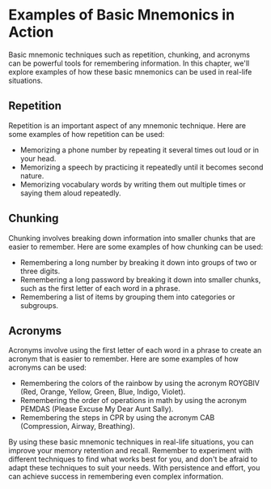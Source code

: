 # Examples of Basic Mnemonics in Action

Basic mnemonic techniques such as repetition, chunking, and acronyms can be powerful tools for remembering information. In this chapter, we'll explore examples of how these basic mnemonics can be used in real-life situations.

Repetition
----------

Repetition is an important aspect of any mnemonic technique. Here are some examples of how repetition can be used:

* Memorizing a phone number by repeating it several times out loud or in your head.
* Memorizing a speech by practicing it repeatedly until it becomes second nature.
* Memorizing vocabulary words by writing them out multiple times or saying them aloud repeatedly.

Chunking
--------

Chunking involves breaking down information into smaller chunks that are easier to remember. Here are some examples of how chunking can be used:

* Remembering a long number by breaking it down into groups of two or three digits.
* Remembering a long password by breaking it down into smaller chunks, such as the first letter of each word in a phrase.
* Remembering a list of items by grouping them into categories or subgroups.

Acronyms
--------

Acronyms involve using the first letter of each word in a phrase to create an acronym that is easier to remember. Here are some examples of how acronyms can be used:

* Remembering the colors of the rainbow by using the acronym ROYGBIV (Red, Orange, Yellow, Green, Blue, Indigo, Violet).
* Remembering the order of operations in math by using the acronym PEMDAS (Please Excuse My Dear Aunt Sally).
* Remembering the steps in CPR by using the acronym CAB (Compression, Airway, Breathing).

By using these basic mnemonic techniques in real-life situations, you can improve your memory retention and recall. Remember to experiment with different techniques to find what works best for you, and don't be afraid to adapt these techniques to suit your needs. With persistence and effort, you can achieve success in remembering even complex information.
